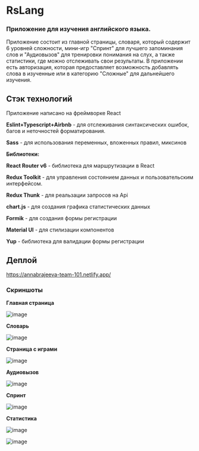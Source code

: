 # RsLang

### Приложение для изучения английского языка.

Приложение состоит из главной страницы, словаря, который содержит 6 уровней сложности, мини-игр "Спринт" для лучшего запоминания слов и "Аудиовызов" для тренировки понимания на слух, а также статистики, где можно отслеживать свои результаты. В приложении есть авторизация, которая предоставляет возможность добавлять слова в изученные или в категорию "Сложные" для дальнейшего изучения. 

## Стэк технологий

Приложение написано на фреймворке React

__Eslint+Typescript+Airbnb__ - для отслеживания синтаксических ошибок, багов и неточностей форматирования.

__Sass__ - для использования переменных, вложенных правил, миксинов




__Библиотеки:__ 

__React Router v6__ - библиотека для маршрутизации в React

__Redux Toolkit__ - для управления состоянием данных и пользовательским интерфейсом.

__Redux Thunk__ - для реальзации запросов на Api

__chart.js__ - для создания графика статистических данных

__Formik__ - для создания формы регистрации

__Material UI__ - для стилизации компонентов

__Yup__ - библиотека для валидации формы регистрации

## Деплой

https://annabrajeeva-team-101.netlify.app/


### Скриншоты

__Главная страница__

![image](https://user-images.githubusercontent.com/66987410/190471715-2a2978b7-1375-4288-845d-cb8945842b9f.png)

__Словарь__

![image](https://user-images.githubusercontent.com/66987410/190472106-6b3ae703-8308-4f2f-8382-7679e8649ca5.png)

__Страница с играми__

![image](https://user-images.githubusercontent.com/66987410/190472206-0fd5aa80-8904-4190-9887-20f7d0bb4d7b.png)


__Аудиовызов__

![image](https://user-images.githubusercontent.com/66987410/190472337-32e55fee-a651-46c5-8197-bd24138e231f.png)

__Спринт__

![image](https://user-images.githubusercontent.com/66987410/190472458-c9a25840-888a-4720-bf42-737fcc420987.png)

__Статистика__

![image](https://user-images.githubusercontent.com/66987410/190472816-41d17638-a369-4728-91d7-42ac6979bad5.png)


![image](https://user-images.githubusercontent.com/66987410/190472928-adef9efa-5800-4610-8223-4b34f967346b.png)




